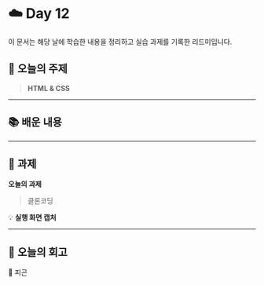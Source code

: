 # ☁️ Day 12
이 문서는 해당 날에 학습한 내용을 정리하고 실습 과제를 기록한 리드미입니다.

## 🔖 오늘의 주제
> **HTML & CSS**

---

## 📚 배운 내용


---

## 📝 과제

**오늘의 과제**
> 클론코딩

💡 **실행 화면 캡처**

---

## 💭 오늘의 회고
🥲 피곤
